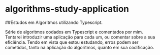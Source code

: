 # algorithms-study-application
##Estudos em Algoritmos utilizando Typescript.

Série de algoritmos codados em Typescript e comentados por mim. Tentarei introduzir uma aplicação para cada um, ou comentar sobre a sua eficiência. Tendo em vista que estou estudando, erros podem ser cometidos, tanto na aplicação do algoritmos, quanto em sua codificação. 
